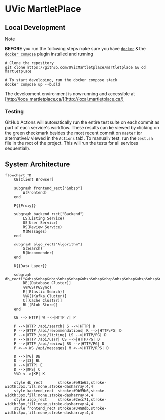 # UVic MartletPlace

## Local Development

> [!NOTE]
> **BEFORE** you run the following steps make sure you have [`docker`](https://docs.docker.com/engine/install/) & the [`docker compose`](https://docs.docker.com/compose/install/#scenario-two-install-the-compose-plugin) plugin installed and running

```shell
# Clone the repository
git clone https://github.com/UVicMartletplace/martletplace && cd martletplace

# To start developing, run the docker compose stack
docker compose up --build
```

The development environment is now running and accessible at [http://local.martletplace.ca/](http://local.martletplace.ca/)

### Testing

GitHub Actions will automatically run the entire test suite on each commit as part of each service's workflow. These results can be viewed by clicking on the green checkmark besides the most recent commit on `master` (or alternatively viewed in the `Actions` tab). To manually test, run the `test.sh` file in the root of the project. This will run the tests for all services sequentially.

## System Architecture

```mermaid
flowchart TD
    CB[Client Browser]

    subgraph frontend_rect["&nbsp"]
        W(Frontend)
    end

    P{{Proxy}}

    subgraph backend_rect["Backend"]
        LS(Listing Service)
        US(User Service)
        RS(Review Service)
        M(Messages)
    end

    subgraph algo_rect["Algorithm"]
        S(Search)
        R(Recommender)
    end

    D{{Data Layer}}

    subgraph db_rect["&nbsp&nbsp&nbsp&nbsp&nbsp&nbsp&nbsp&nbsp&nbsp&nbsp&nbsp&nbsp&nbsp&nbsp&nbspResOps"]
        DB[(Database Cluster)]
        %%PGS(PGSync)
        E[(Elastic Search)]
        %%K[(Kafka Cluster)]
        C[(Cache Cluster)]
        BL[(Blob Store)]
    end

    CB -->|HTTP| W -->|HTTP /| P

    P -->|HTTP /api/search| S -->|HTTP| D
    P -->|HTTP /api/recommendations| R -->|HTTP/PG| D
    P -->|HTTP /api/listing| LS -->|HTTP/PG| D
    P -->|HTTP /api/user| US -->|HTTP/PG| D
    P -->|HTTP /api/review| RS -->|HTTP/PG| D
    P <-->|WS /api/messages| M <-->|HTTP/RPS| D

    D -->|PG| DB
    D -->|S3| BL
    D -->|HTTP| E
    D -->|RPS| C
    %%D <-->|KP| K

    style db_rect       stroke:#e91e63,stroke-width:3px,fill:none,stroke-dasharray:4,4
    style backend_rect  stroke:#9b59b6,stroke-width:3px,fill:none,stroke-dasharray:4,4
    style algo_rect     stroke:#2ecc71,stroke-width:3px,fill:none,stroke-dasharray:4,4
    style frontend_rect stroke:#3498db,stroke-width:3px,fill:none,stroke-dasharray:4,4
```
